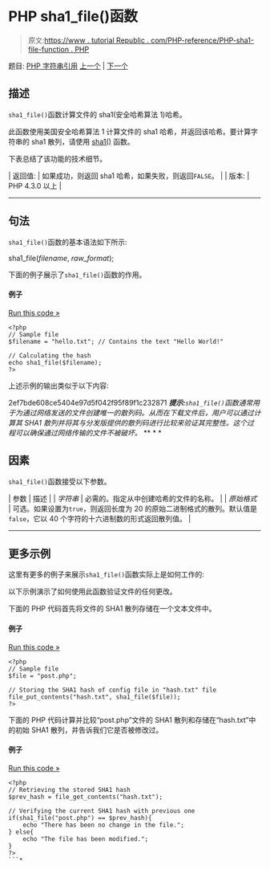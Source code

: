 # PHP sha1_file()函数

> 原文:[https://www . tutorial Republic . com/PHP-reference/PHP-sha1-file-function . PHP](https://www.tutorialrepublic.com/php-reference/php-sha1-file-function.php)

题目: [PHP 字符串引用](php-string-functions.php) [上一个](php-sha1-function.php) | [下一个](php-similar-text-function.php)

## 描述

`sha1_file()`函数计算文件的 sha1(安全哈希算法 1)哈希。

此函数使用美国安全哈希算法 1 计算文件的 sha1 哈希，并返回该哈希。要计算字符串的 sha1 散列，请使用 [sha1()](php-sha1-function.php) 函数。

下表总结了该功能的技术细节。

| 返回值: | 如果成功，则返回 sha1 哈希，如果失败，则返回`FALSE`。 |
| 版本: | PHP 4.3.0 以上 |

* * *

## 句法

`sha1_file()`函数的基本语法如下所示:

sha1_file(*filename*, *raw_format*);

下面的例子展示了`sha1_file()`函数的作用。

#### 例子

[Run this code »](javascript:void(0); "Disabled")

```
<?php
// Sample file
$filename = "hello.txt"; // Contains the text "Hello World!"

// Calculating the hash
echo sha1_file($filename);
?>
```

上述示例的输出类似于以下内容:

2ef7bde608ce5404e97d5f042f95f89f1c232871 ***提示:**`sha1_file()`函数通常用于为通过网络发送的文件创建唯一的散列码。从而在下载文件后，用户可以通过计算其 SHA1 散列并将其与分发版提供的散列码进行比较来验证其完整性。这个过程可以确保通过网络传输的文件不被破坏。*  ** * *

## 因素

`sha1_file()`函数接受以下参数。

| 参数 | 描述 |
| *字符串* | 必需的。指定从中创建哈希的文件的名称。 |
| *原始格式* | 可选。如果设置为`true`，则返回长度为 20 的原始二进制格式的散列。默认值是`false`，它以 40 个字符的十六进制数的形式返回散列值。 |

* * *

## 更多示例

这里有更多的例子来展示`sha1_file()`函数实际上是如何工作的:

以下示例演示了如何使用此函数验证文件的任何更改。

下面的 PHP 代码首先将文件的 SHA1 散列存储在一个文本文件中。

#### 例子

[Run this code »](javascript:void(0); "Disabled")

```
<?php
// Sample file
$file = "post.php";

// Storing the SHA1 hash of config file in "hash.txt" file
file_put_contents("hash.txt", sha1_file($file));
?>
```

下面的 PHP 代码计算并比较“post.php”文件的 SHA1 散列和存储在“hash.txt”中的初始 SHA1 散列，并告诉我们它是否被修改过。

#### 例子

[Run this code »](javascript:void(0); "Disabled")

```
<?php
// Retrieving the stored SHA1 hash
$prev_hash = file_get_contents("hash.txt");

// Verifying the current SHA1 hash with previous one
if(sha1_file("post.php") == $prev_hash){
    echo "There has been no change in the file.";
} else{
    echo "The file has been modified.";
}
?>
```*